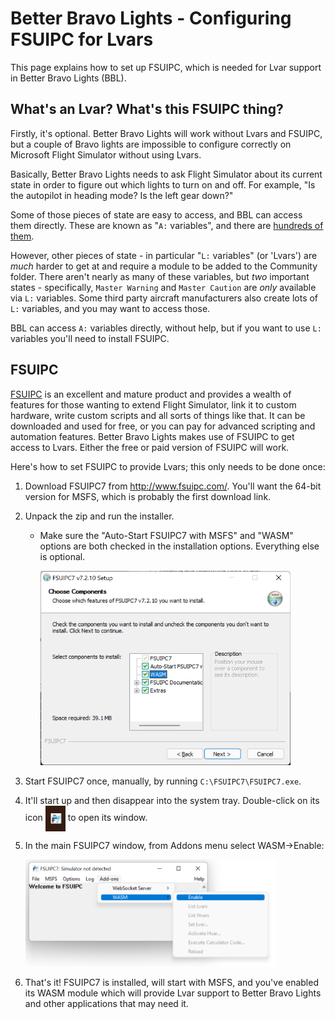 # Better Bravo Lights - Configuring FSUIPC for Lvars

This page explains how to set up FSUIPC, which is needed for Lvar support in Better Bravo Lights (BBL).

## What's an Lvar? What's this FSUIPC thing?

Firstly, it's optional. Better Bravo Lights will work without Lvars and FSUIPC, but a couple of Bravo lights are impossible to configure correctly on Microsoft Flight Simulator without using Lvars.

Basically, Better Bravo Lights needs to ask Flight Simulator about its current state in order to figure out which lights to turn on and off. For example, "Is the autopilot in heading mode? Is the left gear down?"

Some of those pieces of state are easy to access, and BBL can access them directly. These are known as "`A:` variables", and there are [hundreds of them](https://docs.flightsimulator.com/html/Programming_Tools/SimVars/Aircraft_Simulation_Variables.htm).

However, other pieces of state - in particular "`L:` variables" (or 'Lvars') are _much_ harder to get at and require a module to be added to the Community folder. There aren't nearly as many of these variables, but _two_ important states - specifically, `Master Warning` and `Master Caution` are _only_ available via `L:` variables. Some third party aircraft manufacturers also create lots of `L:` variables, and you may want to access those.

BBL can access `A:` variables directly, without help, but if you want to use `L:` variables you'll need to install FSUIPC.

## FSUIPC

[FSUIPC](http://www.fsuipc.com/) is an excellent and mature product and provides a wealth of features for those wanting to extend Flight Simulator, link it to custom hardware, write custom scripts and all sorts of things like that. It can be downloaded and used for free, or you can pay for advanced scripting and automation features. Better Bravo Lights makes use of FSUIPC to get access to Lvars. Either the free or paid version of FSUIPC will work.

Here's how to set FSUIPC to provide Lvars; this only needs to be done once:

1. Download FSUIPC7 from http://www.fsuipc.com/. You'll want the 64-bit version for MSFS, which is probably the first download link.
1. Unpack the zip and run the installer.

   - Make sure the "Auto-Start FSUIPC7 with MSFS" and "WASM" options are both checked in the installation options. Everything else is optional.

     <img src="./FSUIPC7-installation-options.png" width="400" />

1. Start FSUIPC7 once, manually, by running `C:\FSUIPC7\FSUIPC7.exe`.
1. It'll start up and then disappear into the system tray. Double-click on its icon <img src="./FSUIPC7-tray-icon.png" width="32" valign="middle"/> to open its window.
1. In the main FSUIPC7 window, from Addons menu select WASM->Enable:

   <img src="./FSUIPC7-enable-wasm.png" width="400" />

1. That's it! FSUIPC7 is installed, will start with MSFS, and you've enabled its WASM module which will provide Lvar support to Better Bravo Lights and other applications that may need it.
